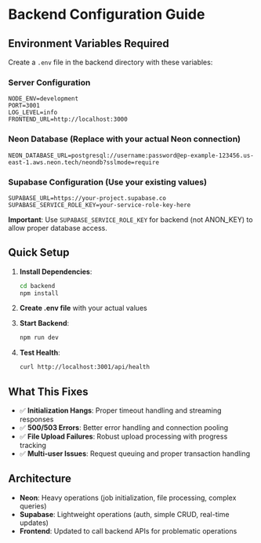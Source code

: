 # Backend Configuration Guide

## Environment Variables Required

Create a `.env` file in the backend directory with these variables:

### Server Configuration
```
NODE_ENV=development
PORT=3001
LOG_LEVEL=info
FRONTEND_URL=http://localhost:3000
```

### Neon Database (Replace with your actual Neon connection)
```
NEON_DATABASE_URL=postgresql://username:password@ep-example-123456.us-east-1.aws.neon.tech/neondb?sslmode=require
```

### Supabase Configuration (Use your existing values)
```
SUPABASE_URL=https://your-project.supabase.co
SUPABASE_SERVICE_ROLE_KEY=your-service-role-key-here
```

**Important**: Use `SUPABASE_SERVICE_ROLE_KEY` for backend (not ANON_KEY) to allow proper database access.

## Quick Setup

1. **Install Dependencies**:
   ```bash
   cd backend
   npm install
   ```

2. **Create .env file** with your actual values

3. **Start Backend**:
   ```bash
   npm run dev
   ```

4. **Test Health**:
   ```bash
   curl http://localhost:3001/api/health
   ```

## What This Fixes

- ✅ **Initialization Hangs**: Proper timeout handling and streaming responses
- ✅ **500/503 Errors**: Better error handling and connection pooling  
- ✅ **File Upload Failures**: Robust upload processing with progress tracking
- ✅ **Multi-user Issues**: Request queuing and proper transaction handling

## Architecture

- **Neon**: Heavy operations (job initialization, file processing, complex queries)
- **Supabase**: Lightweight operations (auth, simple CRUD, real-time updates)
- **Frontend**: Updated to call backend APIs for problematic operations
